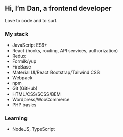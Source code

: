 ## Hi, I’m Dan, a frontend developer
Love to code and to surf. 

### My stack
- JavaScript ES6+
- React (hooks, routing, API services, authorization)
- Redux
- Formik/yup
- FireBase
- Material UI/React Bootstrap/Tailwind CSS
- Webpack
- npm
- Git (GitHub)
- HTML/CSS/SCSS/BEM
- Wordpress/WooCommerce
- PHP basics

### Learning
- NodeJS, TypeScript

<!---
tkachukcha/tkachukcha is a ✨ special ✨ repository because its `README.md` (this file) appears on your GitHub profile.
You can click the Preview link to take a look at your changes.
--->
